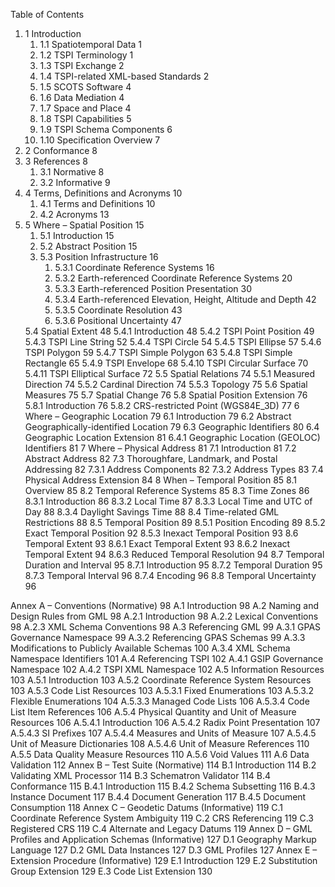 Table of Contents
<ol type="1">
<li>1	Introduction	
<ol type="1">
<li>1.1	Spatiotemporal Data	1
<li>1.2	TSPI Terminology	1
<li>1.3	TSPI Exchange	2
<li>1.4	TSPI-related XML-based Standards	2
<li>1.5	SCOTS Software	4
<li>1.6	Data Mediation	4
<li>1.7	Space and Place	4
<li>1.8	TSPI Capabilities	5
<li>1.9	TSPI Schema Components	6
<li>1.10	Specification Overview	7
</ol>
<li>2	Conformance	8
<li>3	References	8
<ol>
<li>3.1	Normative	8
<li>3.2	Informative	9</ol>
<li>4	Terms, Definitions and Acronyms	10
<ol>
<li>4.1	Terms and Definitions	10
<li>4.2	Acronyms	13
</ol>
<li> 5	Where – Spatial Position	15
<ol><li>5.1	Introduction	15
<li>5.2	Abstract Position	15
<li>5.3	Position Infrastructure	16
<ol><li>5.3.1	Coordinate Reference Systems	16
<li>5.3.2	Earth-referenced Coordinate Reference Systems	20
<li>5.3.3	Earth-referenced Position Presentation	30
<li>5.3.4	Earth-referenced Elevation, Height, Altitude and Depth	42
<li>5.3.5	Coordinate Resolution	43
<li>5.3.6	Positional Uncertainty	47
</ol></ol>
5.4	Spatial Extent	48
5.4.1	Introduction	48
5.4.2	TSPI Point Position	49
5.4.3	TSPI Line String	52
5.4.4	TSPI Circle	54
5.4.5	TSPI Ellipse	57
5.4.6	TSPI Polygon	59
5.4.7	TSPI Simple Polygon	63
5.4.8	TSPI Simple Rectangle	65
5.4.9	TSPI Envelope	68
5.4.10	TSPI Circular Surface	70
5.4.11	TSPI Elliptical Surface	72
5.5	Spatial Relations	74
5.5.1	Measured Direction	74
5.5.2	Cardinal Direction	74
5.5.3	Topology	75
5.6	Spatial Measures	75
5.7	Spatial Change	76
5.8	Spatial Position Extension	76
5.8.1	Introduction	76
5.8.2	CRS-restricted Point (WGS84E_3D)	77
6	Where – Geographic Location	79
6.1	Introduction	79
6.2	Abstract Geographically-identified Location	79
6.3	Geographic Identifiers	80
6.4	Geographic Location Extension	81
6.4.1	Geographic Location (GEOLOC) Identifiers	81
7	Where – Physical Address	81
7.1	Introduction	81
7.2	Abstract Address	82
7.3	Thoroughfare, Landmark, and Postal Addressing	82
7.3.1	Address Components	82
7.3.2	Address Types	83
7.4	Physical Address Extension	84
8	When – Temporal Position	85
8.1	Overview	85
8.2	Temporal Reference Systems	85
8.3	Time Zones	86
8.3.1	Introduction	86
8.3.2	Local Time	87
8.3.3	Local Time and UTC of Day	88
8.3.4	Daylight Savings Time	88
8.4	Time-related GML Restrictions	88
8.5	Temporal Position	89
8.5.1	Position Encoding	89
8.5.2	Exact Temporal Position	92
8.5.3	Inexact Temporal Position	93
8.6	Temporal Extent	93
8.6.1	Exact Temporal Extent	93
8.6.2	Inexact Temporal Extent	94
8.6.3	Reduced Temporal Resolution	94
8.7	Temporal Duration and Interval	95
8.7.1	Introduction	95
8.7.2	Temporal Duration	95
8.7.3	Temporal Interval	96
8.7.4	Encoding	96
8.8	Temporal Uncertainty	96
</ol>
Annex A – Conventions (Normative)	98
A.1	Introduction	98
A.2	Naming and Design Rules from GML	98
A.2.1	Introduction	98
A.2.2	Lexical Conventions	98
A.2.3	XML Schema Conventions	98
A.3	Referencing GML	99
A.3.1	GPAS Governance Namespace	99
A.3.2	Referencing GPAS Schemas	99
A.3.3	Modifications to Publicly Available Schemas	100
A.3.4	XML Schema Namespace Identifiers	101
A.4	Referencing TSPI	102
A.4.1	GSIP Governance Namespace	102
A.4.2	TSPI XML Namespace	102
A.5	Information Resources	103
A.5.1	Introduction	103
A.5.2	Coordinate Reference System Resources	103
A.5.3	Code List Resources	103
A.5.3.1	Fixed Enumerations	103
A.5.3.2	Flexible Enumerations	104
A.5.3.3	Managed Code Lists	106
A.5.3.4	Code List Item References	106
A.5.4	Physical Quantity and Unit of Measure Resources	106
A.5.4.1	Introduction	106
A.5.4.2	Radix Point Presentation	107
A.5.4.3	SI Prefixes	107
A.5.4.4	Measures and Units of Measure	107
A.5.4.5	Unit of Measure Dictionaries	108
A.5.4.6	Unit of Measure References	110
A.5.5	Data Quality Measure Resources	110
A.5.6	Void Values	111
A.6	Data Validation	112
Annex B – Test Suite (Normative)	114
B.1	Introduction	114
B.2	Validating XML Processor	114
B.3	Schematron Validator	114
B.4	Conformance	115
B.4.1	Introduction	115
B.4.2	Schema Subsetting	116
B.4.3	Instance Document	117
B.4.4	Document Generation	117
B.4.5	Document Consumption	118
Annex C – Geodetic Datums (Informative)	119
C.1	Coordinate Reference System Ambiguity	119
C.2	CRS Referencing	119
C.3	Registered CRS	119
C.4	Alternate and Legacy Datums	119
Annex D – GML Profiles and Application Schemas (Informative)	127
D.1	Geography Markup Language	127
D.2	GML Data Instances	127
D.3	GML Profiles	127
Annex E – Extension Procedure (Informative)	129
E.1	Introduction	129
E.2	Substitution Group Extension	129
E.3	Code List Extension	130

